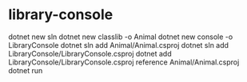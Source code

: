# library-console

dotnet new sln
dotnet new classlib -o Animal
dotnet new console -o LibraryConsole
dotnet sln add Animal/Animal.csproj
dotnet sln add LibraryConsole/LibraryConsole.csproj
dotnet add LibraryConsole/LibraryConsole.csproj reference Animal/Animal.csproj
dotnet run
